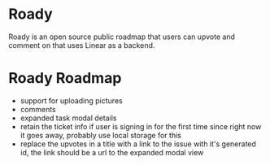 # Roady

Roady is an open source public roadmap that users can upvote and comment on that uses Linear as a backend.

# Roady Roadmap

- support for uploading pictures
- comments
- expanded task modal details
- retain the ticket info if user is signing in for the first time since right now it goes away, probably use local storage for this
- replace the upvotes in a title with a link to the issue with it's generated id, the link should be a url to the expanded modal view
